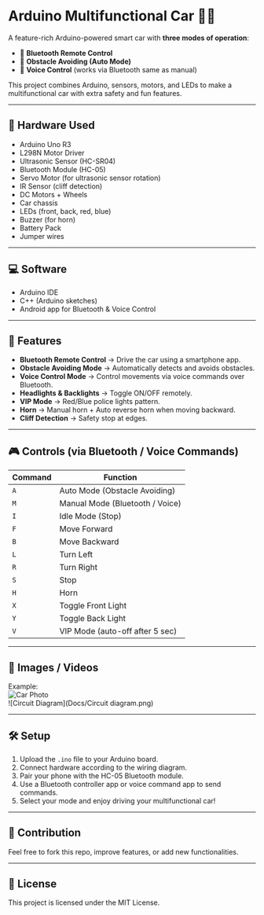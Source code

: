# Arduino Multifunctional Car 🚗🤖

A feature-rich Arduino-powered smart car with **three modes of operation**:  
- 📱 **Bluetooth Remote Control**  
- 🚧 **Obstacle Avoiding (Auto Mode)**  
- 🎤 **Voice Control** (works via Bluetooth same as manual)

This project combines Arduino, sensors, motors, and LEDs to make a multifunctional car with extra safety and fun features.

---

## 🔧 Hardware Used
- Arduino Uno R3
- L298N Motor Driver
- Ultrasonic Sensor (HC-SR04)  
- Bluetooth Module (HC-05)  
- Servo Motor (for ultrasonic sensor rotation)  
- IR Sensor (cliff detection)  
- DC Motors + Wheels  
- Car chassis  
- LEDs (front, back, red, blue)  
- Buzzer (for horn)  
- Battery Pack  
- Jumper wires  

---

## 💻 Software
- Arduino IDE  
- C++ (Arduino sketches)  
- Android app for Bluetooth & Voice Control  

---

## 🚀 Features
- **Bluetooth Remote Control** → Drive the car using a smartphone app.  
- **Obstacle Avoiding Mode** → Automatically detects and avoids obstacles.  
- **Voice Control Mode** → Control movements via voice commands over Bluetooth.  
- **Headlights & Backlights** → Toggle ON/OFF remotely.  
- **VIP Mode** → Red/Blue police lights pattern.  
- **Horn** → Manual horn + Auto reverse horn when moving backward.  
- **Cliff Detection** → Safety stop at edges.  

---

## 🎮 Controls (via Bluetooth / Voice Commands)
| Command | Function |
|---------|---------|
| `A` | Auto Mode (Obstacle Avoiding) |
| `M` | Manual Mode (Bluetooth / Voice) |
| `I` | Idle Mode (Stop) |
| `F` | Move Forward |
| `B` | Move Backward |
| `L` | Turn Left |
| `R` | Turn Right |
| `S` | Stop |
| `H` | Horn |
| `X` | Toggle Front Light |
| `Y` | Toggle Back Light |
| `V` | VIP Mode (auto-off after 5 sec) |

---

## 📸 Images / Videos


Example:  
![Car Photo](docs/car_photo.jpg)  
![Circuit Diagram](Docs/Circuit diagram.png)  

---

## 🛠️ Setup
1. Upload the `.ino` file to your Arduino board.  
2. Connect hardware according to the wiring diagram.  
3. Pair your phone with the HC-05 Bluetooth module.  
4. Use a Bluetooth controller app or voice command app to send commands.  
5. Select your mode and enjoy driving your multifunctional car!  

---

## 🤝 Contribution
Feel free to fork this repo, improve features, or add new functionalities.  

---

## 📜 License
This project is licensed under the MIT License.

